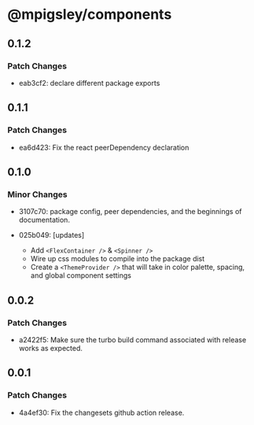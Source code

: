 # @mpigsley/components

## 0.1.2

### Patch Changes

- eab3cf2: declare different package exports

## 0.1.1

### Patch Changes

- ea6d423: Fix the react peerDependency declaration

## 0.1.0

### Minor Changes

- 3107c70: package config, peer dependencies, and the beginnings of documentation.
- 025b049: [updates]

  - Add `<FlexContainer />` & `<Spinner />`
  - Wire up css modules to compile into the package dist
  - Create a `<ThemeProvider />` that will take in color palette, spacing, and global component settings

## 0.0.2

### Patch Changes

- a2422f5: Make sure the turbo build command associated with release works as expected.

## 0.0.1

### Patch Changes

- 4a4ef30: Fix the changesets github action release.

